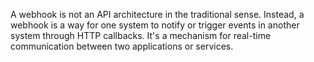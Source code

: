 A webhook is not an API architecture in the traditional sense. Instead, a webhook is a way for one system to notify or trigger events in 
another system through HTTP callbacks. It's a mechanism for real-time communication between two applications or services.
